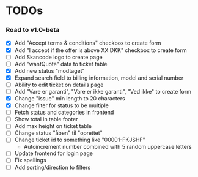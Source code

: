 # TODOs

### Road to v1.0-beta

 - [x] Add "Accept terms & conditions" checkbox to create form
 - [x] Add "I accept if the offer is above XX DKK" checkbox to create form
 - [ ] Add Skancode logo to create page
 - [ ] Add "wantQuote" data to ticket table
 - [x] Add new status "modtaget"
 - [x] Expand search field to billing information, model and serial number
 - [ ] Ability to edit ticket on details page
 - [ ] Add "Vare er garanti", "Vare er ikke garanti", "Ved ikke" to create form
 - [x] Change "issue" min length to 20 characters
 - [x] Change filter for status to be multiple
 - [ ] Fetch status and categories in frontend
 - [ ] Show total in table footer
 - [ ] Add max height on ticket table
 - [ ] Change status "åben" til "oprettet"
 - [ ] Change ticket id to something like "00001-FKJSHF"
    - Autoincrement number combined with 5 random uppercase letters
 - [ ] Update frontend for login page
 - [ ] Fix spellings
 - [ ] Add sorting/direction to filters
